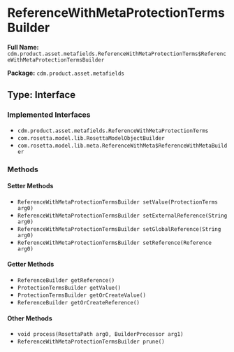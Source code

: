 # ReferenceWithMetaProtectionTermsBuilder

**Full Name:** `cdm.product.asset.metafields.ReferenceWithMetaProtectionTerms$ReferenceWithMetaProtectionTermsBuilder`

**Package:** `cdm.product.asset.metafields`

## Type: Interface

### Implemented Interfaces

- `cdm.product.asset.metafields.ReferenceWithMetaProtectionTerms`
- `com.rosetta.model.lib.RosettaModelObjectBuilder`
- `com.rosetta.model.lib.meta.ReferenceWithMeta$ReferenceWithMetaBuilder`

### Methods

#### Setter Methods

- `ReferenceWithMetaProtectionTermsBuilder setValue(ProtectionTerms arg0)`
- `ReferenceWithMetaProtectionTermsBuilder setExternalReference(String arg0)`
- `ReferenceWithMetaProtectionTermsBuilder setGlobalReference(String arg0)`
- `ReferenceWithMetaProtectionTermsBuilder setReference(Reference arg0)`

#### Getter Methods

- `ReferenceBuilder getReference()`
- `ProtectionTermsBuilder getValue()`
- `ProtectionTermsBuilder getOrCreateValue()`
- `ReferenceBuilder getOrCreateReference()`

#### Other Methods

- `void process(RosettaPath arg0, BuilderProcessor arg1)`
- `ReferenceWithMetaProtectionTermsBuilder prune()`

